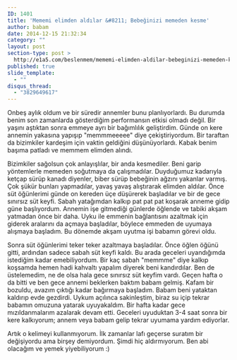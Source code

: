 ```yaml
---
ID: 1401
title: 'Mememi elimden aldılar &#8211; Bebeğinizi memeden kesme'
author: babam
date: 2014-12-15 21:32:34
category: ""
layout: post
section-type: post >
  http://e1a5.com/beslenmem/mememi-elimden-aldilar-bebeginizi-memeden-kesme/
published: true
slide_template:
  - ""
disqus_thread:
  - "3829649617"
---
```

Onbeş aylık oldum ve bir süredir annemler bunu planlıyorlardı. Bu durumda benim son zamanlarda gösterdiğim performansın etkisi olmadı değil. Bir yaşını aştıktan sonra emmeye ayrı bir bağımlılık geliştirdim. Günde on kere annemin yakasına yapışıp "memmmeeeee" diye çekiştiriyordum. Bir taraftan da bizimkiler kardeşim için vaktin geldiğini düşünüyorlardı. Kabak benim başıma patladı ve memmem elimden alındı.

Bizimkiler sağolsun çok anlayışlılar, bir anda kesmediler. Beni garip yöntemlerle memeden soğutmaya da çalışmadılar. Duyduğumuz kadarıyla ketçap sürüp kanadı diyenler, biber sürüp bebeğinin ağzını yakanlar varmış. Çok şükür bunları yapmadılar, yavaş yavaş alıştırarak elimden aldılar. Önce süt öğünlerimi günde on kereden üçe düşürerek başladılar ve bir de gece sınırsız süt keyfi. Sabah yatağımdan kalkıp pat pat pat koşarak anneme gidip güne başlıyordum. Annemin işe gitmediği günlerde öğlende ve tabiki akşam yatmadan önce bir daha. Uyku ile emmenin bağlantısını azaltmak için giderek aralarını da açmaya başladılar, böylece emmeden de uyumaya alışmaya başladım. Bu dönemde akşam uyutma işi babamın görevi oldu.

Sonra süt öğünlerimi teker teker azaltmaya başladılar. Önce öğlen öğünü gitti, ardından sadece sabah süt keyfi kaldı. Bu arada geceleri uyandığımda istediğim kadar emebiliyordum. Bir kaç sabah "memmme" diye kalkıp koşsamda hemen hadi kahvaltı yapalım diyerek beni kandırdılar. Ben de üstelemedim, ne de olsa hala gece sınırsız süt keyfim vardı. Geçen hafta o da bitti ve ben gece annemi beklerken baktım babam gelmiş. Kafam bir bozuldu, avazım çıktığı kadar bağırmaya başladım. Babam beni yataktan kaldırıp evde gezdirdi. Uykum açılınca sakinleştim, biraz su içip tekrar babamın omuzuna yatarak uyuyakaldım. Bir hafta kadar gece mızıldanmalarım azalarak devam etti. Geceleri uyuduktan 3-4 saat sonra bir kere kalkıyorum; annem veya babam gelip tekrar uyumama yardım ediyorlar.

Artık o kelimeyi kullanmıyorum. İlk zamanlar lafı geçerse suratım bir değişiyordu ama birşey demiyordum. Şimdi hiç aldırmıyorum. Ben abi olacağım ve yemek yiyebiliyorum :)

&nbsp;

&nbsp;

&nbsp;

&nbsp;

&nbsp;

&nbsp;
